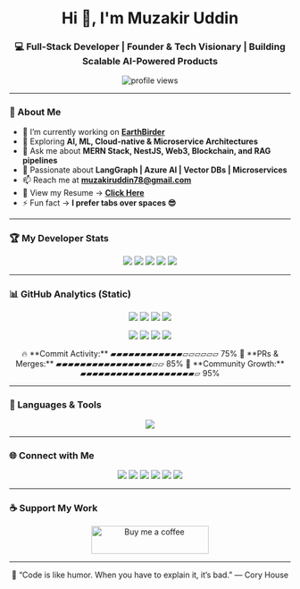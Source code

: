 <h1 align="center">Hi 👋, I'm Muzakir Uddin</h1>
<h3 align="center">💻 Full-Stack Developer | Founder & Tech Visionary | Building Scalable AI-Powered Products</h3>

<p align="center">
  <img src="https://komarev.com/ghpvc/?username=muzakiruddin566&label=Profile%20views&color=blue&style=flat-square" alt="profile views" />
</p>

---

### 🧠 About Me  
- 🔭 I’m currently working on [**EarthBirder**](https://earthbirder.com/)  
- 🌱 Exploring **AI, ML, Cloud-native & Microservice Architectures**  
- 💬 Ask me about **MERN Stack, NestJS, Web3, Blockchain, and RAG pipelines**  
- 🧩 Passionate about **LangGraph | Azure AI | Vector DBs | Microservices**  
- 📫 Reach me at **muzakiruddin78@gmail.com**  
- 📄 View my Resume → [**Click Here**](https://drive.google.com/file/d/1TSFHItBGviw3fLdUfrKJiWHeFkvQVg6v/view?usp=sharing)  
- ⚡ Fun fact → **I prefer tabs over spaces 😎**

---

### 🏆 My Developer Stats
<p align="center">
  <img src="https://img.shields.io/badge/PRs-2000%2B-blue?style=for-the-badge" />
  <img src="https://img.shields.io/badge/Commits-10,000%2B-success?style=for-the-badge" />
  <img src="https://img.shields.io/badge/Issues-800%2B-yellow?style=for-the-badge" />
  <img src="https://img.shields.io/badge/Projects-45-orange?style=for-the-badge" />
  <img src="https://img.shields.io/badge/Experience-10%2B_Years-purple?style=for-the-badge" />
</p>

---

### 📊 GitHub Analytics (Static)
<p align="center">
  <img src="https://img.shields.io/badge/Total_Commits-10,000%2B-success?style=for-the-badge&logo=github&logoColor=white" />
  <img src="https://img.shields.io/badge/PRs_Merged-2,000%2B-blue?style=for-the-badge&logo=git&logoColor=white" />
  <img src="https://img.shields.io/badge/Issues_Resolved-800%2B-yellow?style=for-the-badge&logo=github&logoColor=white" />
  <img src="https://img.shields.io/badge/Repositories-45%2B-orange?style=for-the-badge&logo=codefactor&logoColor=white" />
</p>

<p align="center">
  <img src="https://img.shields.io/badge/Contributions-5,900%2B-green?style=for-the-badge&logo=gitlab&logoColor=white" />
  <img src="https://img.shields.io/badge/Followers-700%2B-lightgrey?style=for-the-badge&logo=github&logoColor=white" />
  <img src="https://img.shields.io/badge/Stars-250%2B-orange?style=for-the-badge&logo=starship&logoColor=white" />
  <img src="https://img.shields.io/badge/Activity_Level-🔥_High-red?style=for-the-badge" />
</p>

<p align="center">
🔥 **Commit Activity:** ▰▰▰▰▰▰▰▰▰▰▰▰▱▱▱▱▱▱ 75%  
🚀 **PRs & Merges:** ▰▰▰▰▰▰▰▰▰▰▰▰▰▰▰▰▱▱ 85%  
🌟 **Community Growth:** ▰▰▰▰▰▰▰▰▰▰▰▰▰▰▰▰▰▰▰▱ 95%
</p>

---

### 🧰 Languages & Tools
<p align="center">
  <img src="https://skillicons.dev/icons?i=react,nextjs,nestjs,nodejs,typescript,js,html,css,bootstrap,tailwind,postgres,mongodb,redis,docker,aws,azure,py,php,laravel,graphql,linux,figma,git&perline=10" />
</p>

---

### 🌐 Connect with Me
<p align="center">
  <a href="https://twitter.com/muzakirhashmi"><img src="https://img.shields.io/badge/Twitter-1DA1F2?style=for-the-badge&logo=twitter&logoColor=white" /></a>
  <a href="https://linkedin.com/in/muzakir-ud-din-61277a178"><img src="https://img.shields.io/badge/LinkedIn-0A66C2?style=for-the-badge&logo=linkedin&logoColor=white" /></a>
  <a href="https://medium.com/@muzakiruddin78"><img src="https://img.shields.io/badge/Medium-000000?style=for-the-badge&logo=medium&logoColor=white" /></a>
  <a href="https://leetcode.com/muzakiruddin78/"><img src="https://img.shields.io/badge/LeetCode-F89F1B?style=for-the-badge&logo=leetcode&logoColor=white" /></a>
  <a href="https://stackoverflow.com/users/18503387/muzakir-uddin"><img src="https://img.shields.io/badge/StackOverflow-F58025?style=for-the-badge&logo=stackoverflow&logoColor=white" /></a>
  <a href="https://www.instagram.com/muzakir_hashmi/"><img src="https://img.shields.io/badge/Instagram-E4405F?style=for-the-badge&logo=instagram&logoColor=white" /></a>
</p>

---

### ☕ Support My Work
<p align="center">
  <a href="https://www.buymeacoffee.com/muzakirudd9">
    <img src="https://cdn.buymeacoffee.com/buttons/v2/default-yellow.png" height="50" width="210" alt="Buy me a coffee" />
  </a>
</p>

---

<p align="center">💬 “Code is like humor. When you have to explain it, it’s bad.” — Cory House</p>
